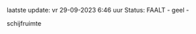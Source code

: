 laatste update: 
vr 29-09-2023  6:46   uur 
Status: FAALT - geel - 
<div class="service Y">schijfruimte</div>